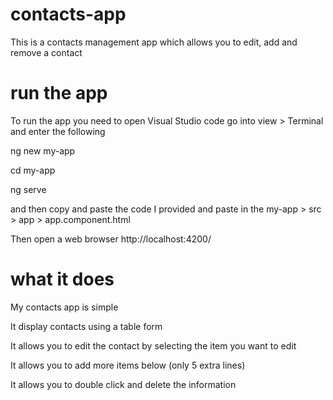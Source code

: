 # contacts-app

This is a contacts management app which allows you to edit, add and remove a contact

# run the app

To run the app you need to open Visual Studio code go into view > Terminal and enter the following 

ng new my-app 

cd my-app

ng serve

and then copy and paste the code I provided and paste in the my-app > src > app > app.component.html 

Then open a web browser http://localhost:4200/

# what it does

My contacts app is simple

It display contacts using a table form 

It allows you to edit the contact by selecting the item you want to edit

It allows you to add more items below (only 5 extra lines)

It allows you to double click and delete the information
